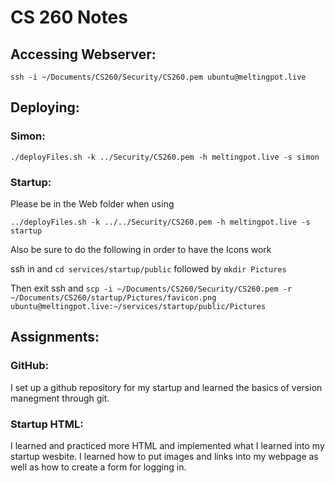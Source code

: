 # CS 260 Notes

## Accessing Webserver:
`ssh -i ~/Documents/CS260/Security/CS260.pem ubuntu@meltingpot.live`

## Deploying:

### Simon:
`./deployFiles.sh -k ../Security/CS260.pem -h meltingpot.live -s simon`

### Startup:
Please be in the Web folder when using

`../deployFiles.sh -k ../../Security/CS260.pem -h meltingpot.live -s startup`

Also be sure to do the following in order to have the Icons work

ssh in and `cd services/startup/public` followed by `mkdir Pictures`

Then exit ssh and `scp -i ~/Documents/CS260/Security/CS260.pem -r ~/Documents/CS260/startup/Pictures/favicon.png ubuntu@meltingpot.live:~/services/startup/public/Pictures`

## Assignments:

### GitHub:
I set up a github repository for my startup and learned the basics of version manegment through git.

### Startup HTML:
I learned and practiced more HTML and implemented what I learned into my startup wesbite. I learned how to put images and links into my webpage as well as how to create a form for logging in.
